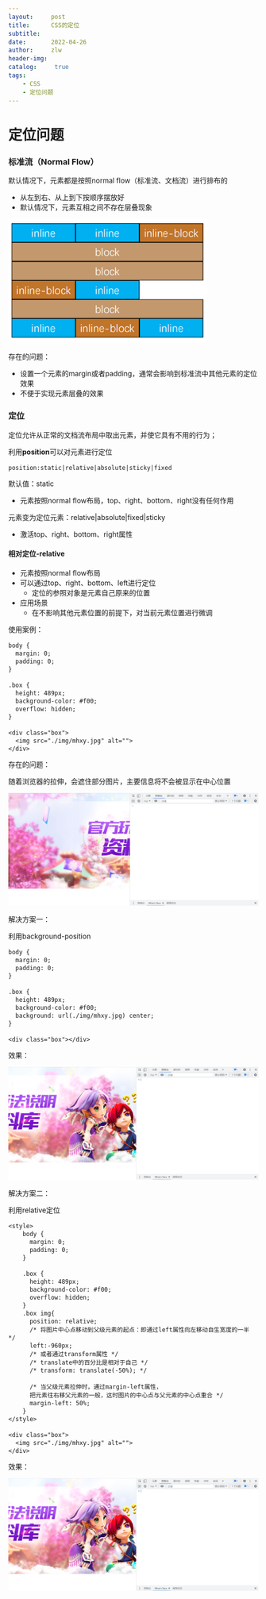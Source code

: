 ```yaml
---
layout:     post
title:      CSS的定位
subtitle:   
date:       2022-04-26
author:     zlw
header-img: 
catalog: 	 true
tags:
    - CSS
    - 定位问题
---
```


# 定位问题

### 标准流（Normal Flow）

默认情况下，元素都是按照normal flow（标准流、文档流）进行排布的

- 从左到右、从上到下按顺序摆放好
- 默认情况下，元素互相之间不存在层叠现象

<img src="/img/2022-04-26/标准流排布.png" alt="标准流元素排布" style="zoom:75%;" />

存在的问题：

- 设置一个元素的margin或者padding，通常会影响到标准流中其他元素的定位效果
- 不便于实现元素层叠的效果

### 定位

定位允许从正常的文档流布局中取出元素，并使它具有不用的行为；

利用**position**可以对元素进行定位

```
position:static|relative|absolute|sticky|fixed
```

默认值：static

- 元素按照normal flow布局，top、right、bottom、right没有任何作用

元素变为定位元素：relative\|absolute\|fixed\|sticky

 - 激活top、right、bottom、right属性

#### 相对定位-relative

- 元素按照normal flow布局
- 可以通过top、right、bottom、left进行定位
  - 定位的参照对象是元素自己原来的位置
- 应用场景
  - 在不影响其他元素位置的前提下，对当前元素位置进行微调

使用案例：

```
body {
  margin: 0;
  padding: 0;
}

.box {
  height: 489px;
  background-color: #f00;
  overflow: hidden;
}
  
<div class="box">
  <img src="./img/mhxy.jpg" alt="">
</div>
```

存在的问题：

随着浏览器的拉伸，会遮住部分图片，主要信息将不会被显示在中心位置

![](/img/2022-04-26/图片定位-存在的问题.png)

解决方案一：

利用background-position

```
body {
  margin: 0;
  padding: 0;
}

.box {
  height: 489px;
  background-color: #f00;
  background: url(./img/mhxy.jpg) center;
}

<div class="box"></div>
```

效果：

![](/img/2022-04-26/图片定位-background.png)

解决方案二：

利用relative定位

```
<style>
    body {
      margin: 0;
      padding: 0;
    }

    .box {
      height: 489px;
      background-color: #f00;
      overflow: hidden;
    }
    .box img{
      position: relative;
      /* 将图片中心点移动到父级元素的起点：即通过left属性向左移动自生宽度的一半 */
      left:-960px;
      /* 或者通过transform属性 */
      /* translate中的百分比是相对于自己 */
      /* transform: translate(-50%); */

      /* 当父级元素拉伸时，通过margin-left属性，
      把元素往右移父元素的一般，这时图片的中心点与父元素的中心点重合 */
      margin-left: 50%;
    }
</style>

<div class="box">
  <img src="./img/mhxy.jpg" alt="">
</div>
```

效果：

![](/img/2022-04-26/图片定位-relative.png)

